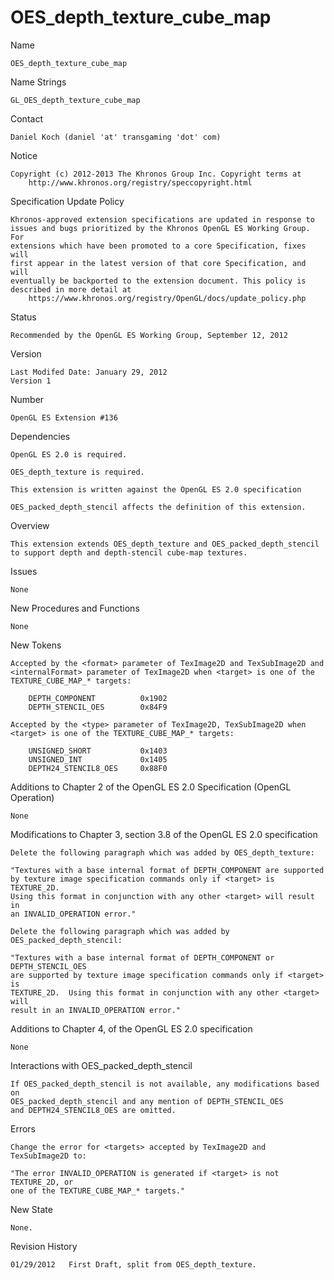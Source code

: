 # OES_depth_texture_cube_map

Name

    OES_depth_texture_cube_map

Name Strings

    GL_OES_depth_texture_cube_map

Contact

    Daniel Koch (daniel 'at' transgaming 'dot' com)

Notice

    Copyright (c) 2012-2013 The Khronos Group Inc. Copyright terms at
        http://www.khronos.org/registry/speccopyright.html

Specification Update Policy

    Khronos-approved extension specifications are updated in response to
    issues and bugs prioritized by the Khronos OpenGL ES Working Group. For
    extensions which have been promoted to a core Specification, fixes will
    first appear in the latest version of that core Specification, and will
    eventually be backported to the extension document. This policy is
    described in more detail at
        https://www.khronos.org/registry/OpenGL/docs/update_policy.php

Status

    Recommended by the OpenGL ES Working Group, September 12, 2012

Version

    Last Modifed Date: January 29, 2012
    Version 1

Number

    OpenGL ES Extension #136

Dependencies

    OpenGL ES 2.0 is required.

    OES_depth_texture is required. 

    This extension is written against the OpenGL ES 2.0 specification

    OES_packed_depth_stencil affects the definition of this extension.

Overview

    This extension extends OES_depth_texture and OES_packed_depth_stencil
    to support depth and depth-stencil cube-map textures.
   
Issues

    None
 
New Procedures and Functions

    None

New Tokens

    Accepted by the <format> parameter of TexImage2D and TexSubImage2D and
    <internalFormat> parameter of TexImage2D when <target> is one of the
    TEXTURE_CUBE_MAP_* targets:
    
        DEPTH_COMPONENT          0x1902
        DEPTH_STENCIL_OES        0x84F9
        
    Accepted by the <type> parameter of TexImage2D, TexSubImage2D when
    <target> is one of the TEXTURE_CUBE_MAP_* targets:

        UNSIGNED_SHORT           0x1403
        UNSIGNED_INT             0x1405
        DEPTH24_STENCIL8_OES     0x88F0

Additions to Chapter 2 of the OpenGL ES 2.0 Specification (OpenGL Operation)

    None

Modifications to Chapter 3, section 3.8 of the OpenGL ES 2.0 specification

    Delete the following paragraph which was added by OES_depth_texture:

    "Textures with a base internal format of DEPTH_COMPONENT are supported
    by texture image specification commands only if <target> is TEXTURE_2D.
    Using this format in conjunction with any other <target> will result in
    an INVALID_OPERATION error."

    Delete the following paragraph which was added by OES_packed_depth_stencil:

    "Textures with a base internal format of DEPTH_COMPONENT or DEPTH_STENCIL_OES
    are supported by texture image specification commands only if <target> is
    TEXTURE_2D.  Using this format in conjunction with any other <target> will
    result in an INVALID_OPERATION error."

Additions to Chapter 4, of the OpenGL ES 2.0 specification

    None

Interactions with OES_packed_depth_stencil

    If OES_packed_depth_stencil is not available, any modifications based on 
    OES_packed_depth_stencil and any mention of DEPTH_STENCIL_OES
    and DEPTH24_STENCIL8_OES are omitted.

Errors

    Change the error for <targets> accepted by TexImage2D and TexSubImage2D to:

    "The error INVALID_OPERATION is generated if <target> is not TEXTURE_2D, or
    one of the TEXTURE_CUBE_MAP_* targets."

New State

    None.

Revision History
 
    01/29/2012   First Draft, split from OES_depth_texture.
